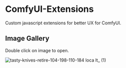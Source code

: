 # ComfyUI-Extensions

Custom javascript extensions for better UX for ComfyUI.

## Image Gallery

Double click on image to open.

![tasty-knives-retire-104-198-110-184 loca lt_ (1)](https://github.com/ailex000/ComfyUI-Extensions/assets/43065065/c2b5071c-549a-4839-97f8-b0e5a5e188a5)

